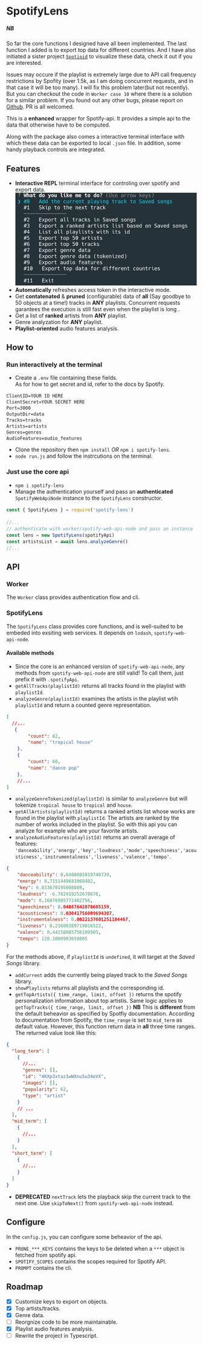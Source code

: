 # SpotifyLens

##### NB
So far the core functions I designed have all been implemented. 
The last function I added is to export top data for different countries. And I have also initiated a sister project [`Spotioid`](https://github.com/jzyxyz/Spotioid) to visualize these data, check it out if you are interested.   

Issues may occure if the playlist is extremely large due to API call frequency restrictions by Spofity (over 1.5k, as I am doing concurrent requests, and in that case it will be too many). I will fix this problem later(but not recently). But you can checkout the code in `Worker case 10` where there is a solution for a similar problem.
If you found out any other bugs, please report on [Github](https://github.com/jzyxyz/Spotioid). PR is all welcomed. 


This is a **enhanced** wrapper for Spotify-api. It provides a simple api to the data that otherwise have to be computed.

Along with the package also comes a interactive terminal interface with which these data can be exported to local `.json` file. In addition, some handy playback controls are integrated.

## Features

- **Interactive REPL** terminal interface for controling over spotify and export data.
![screenshot](terminal_screenshot.jpg)
- **Automatically** refreshes access token in the interactive mode. 
- Get **contatenated** & **pruned** (configurable) data of **all** (Say goodbye to 50 objects at a time!) tracks in **ANY** playlists. Concurrent requests garantees the execution is still fast even when the playlist is long .
- Get a list of **ranked** artists from **ANY** playlist. 
- Genre analyzation for **ANY** playlist.
- **Playlist-oriented** audio features analysis.

## How to

### Run interactively at the terminal

  - Create a `.env` file containing these fields.  
    As for how to get secret and id, refer to the docs by Spotify.
  ```
  ClientID=YOUR ID HERE
  ClientSecret=YOUR SECRET HERE
  Port=3000
  OutputDir=data
  Tracks=tracks
  Artists=artists 
  Genres=genres
  AudioFeatures=audio_features
  ```  
  - Clone the repository then `npm install`  *OR* `npm i spotify-lens`.
  - `node run.js` and follow the instrcutions on the terminal. 

### Just use the core api
   
  - `npm i spotify-lens` 
  - Manage the authentication yourself and pass an **authenticated** `SpotifyWebApiNode` instance to the `SpotifyLens` constructor.

  ```javascript
  const { SpotifyLens } = require('spotify-lens')

  //...
  // authenticate with worker/spotify-web-api-node and pass an instance
  const lens = new SpotifyLens(spotifyApi)
  const artistsList = await lens.analyzeGenre()
  //...

  ```

## API

### Worker

The `Worker` class provides authentication flow and cli.

### SpotifyLens

The `SpotifyLens` class provides core functions, and is well-suited to be embeded into exsiting web services. It depends on `lodash`, `spotify-web-api-node`. 

#### Available methods


- Since the core is an enhanced version of `spotify-web-api-node`, any methods from `spotify-web-api-node` are still valid! To call them, just prefix it with `.spotifyApi`. 
- `getAllTracks(playlistId)` returns all tracks found in the playlist with `playlistId`.
- `analyzeGenre(playlistId)` examines the artists in the playlist wtih `playlistId` and return a counted genre representation.
```json
[
  //...
   {
        "count": 82,
        "name": "tropical house"
    },
    {
        "count": 60,
        "name": "dance pop"
    },
    //...
]
```
- `analyzeGenreTokenized(playlistId)` is similar to `analyzeGenre` but will tokenize `tropical house` to `tropical` and `house`.
- `getAllArtists(playlistId)` returns a ranked artists list whose works are found in the playlist with `playlistId`. The artists are ranked by the number of works included in the playlist. So with this api you can analyze for example who are your favorite artists.
- `analyzeAudioFeatures(playlistId)` returns an overall average of features: `'danceability','energy','key','loudness','mode','speechiness','acousticness','instrumentalness','liveness','valence','tempo'`.
```json
{
    "danceability": 0.6460605819748739,
    "energy": 0.7151449681068482,
    "key": 6.833670195008889,
    "loudness": -6.782919252678676,
    "mode": 0.16876905772482756,
    "speechiness": 0.04087642070605159,
    "acousticness": 0.03041756089694307,
    "instrumentalness": 0.0022137601251104467,
    "liveness": 0.21600389719016522,
    "valence": 0.44158085756109505,
    "tempo": 128.1000903658005
}
```
  
  For the methods above, if `playlistId` is `undefined`, it will target at the _Saved Songs_ library.

- `addCurrent` adds the currently being played track to the _Saved Songs_ library.
- `showPlaylists` returns all playlists and the corresponding id.
- `getTopArtists({ time_range, limit, offset })` returns the spotify personalization information about top artistis. Same logic applies to `getTopTracks({ time_range, limit, offset })`
  **NB**
  This is **different** from the default beheavior as specified by Spotfiy documentation. According to documentation from Spotify, the `time_range` is set to `mid_term` as default value. However, this function return data in **all** three time ranges. The returned value look like this:
```json
{
  "long_term": [
    {
      //...
      "genres": [],
      "id": "4KXp3xtaz1wWXnu5u34eVX",
      "images": [],
      "popularity": 62,
      "type": "artist"
    }
    // ...
  ],
  "mid_term": [
    {
      //...
    }
  ],
  "short_term": [
    {
      //...
    }
  ]
}
```
- **DEPRECATED** `nextTrack` lets the playback skip the current track to the next one. Use `skipToNext()` from `spotify-web-api-node` instead. 





## Configure

In the `config.js`, you can configure some beheavior of the api.

- `PRUNE_***_KEYS` contains the keys to be deleted when a `***` object is fetched from spotify api.
- `SPOTIFY_SCOPES` contains the scopes required for Spotify API.
- `PROMPT` contains the cli.

## Roadmap

- [x] Customize keys to export on objects.
- [x] Top artists/tracks.
- [x] Genre data.
- [ ] Reorgnize code to be more maintainable.
- [x] Playlist audio features analysis.
- [ ] Rewrite the project in Typescript.
